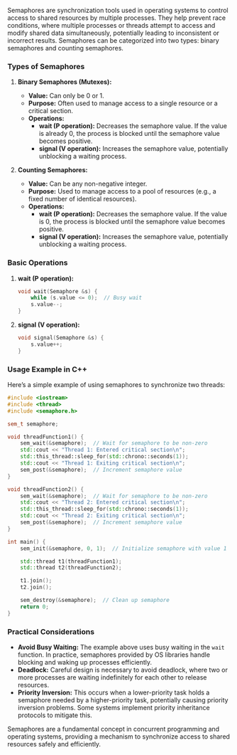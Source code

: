 Semaphores are synchronization tools used in operating systems to control access to shared resources by multiple processes. They help prevent race conditions, where multiple processes or threads attempt to access and modify shared data simultaneously, potentially leading to inconsistent or incorrect results. Semaphores can be categorized into two types: binary semaphores and counting semaphores.

### Types of Semaphores

1. **Binary Semaphores (Mutexes):**
   - **Value:** Can only be 0 or 1.
   - **Purpose:** Often used to manage access to a single resource or a critical section.
   - **Operations:**
     - **wait (P operation):** Decreases the semaphore value. If the value is already 0, the process is blocked until the semaphore value becomes positive.
     - **signal (V operation):** Increases the semaphore value, potentially unblocking a waiting process.

2. **Counting Semaphores:**
   - **Value:** Can be any non-negative integer.
   - **Purpose:** Used to manage access to a pool of resources (e.g., a fixed number of identical resources).
   - **Operations:**
     - **wait (P operation):** Decreases the semaphore value. If the value is 0, the process is blocked until the semaphore value becomes positive.
     - **signal (V operation):** Increases the semaphore value, potentially unblocking a waiting process.

### Basic Operations

1. **wait (P operation):**
   ```cpp
   void wait(Semaphore &s) {
       while (s.value <= 0);  // Busy wait
       s.value--;
   }
   ```

2. **signal (V operation):**
   ```cpp
   void signal(Semaphore &s) {
       s.value++;
   }
   ```

### Usage Example in C++

Here’s a simple example of using semaphores to synchronize two threads:

```cpp
#include <iostream>
#include <thread>
#include <semaphore.h>

sem_t semaphore;

void threadFunction1() {
    sem_wait(&semaphore);  // Wait for semaphore to be non-zero
    std::cout << "Thread 1: Entered critical section\n";
    std::this_thread::sleep_for(std::chrono::seconds(1));
    std::cout << "Thread 1: Exiting critical section\n";
    sem_post(&semaphore);  // Increment semaphore value
}

void threadFunction2() {
    sem_wait(&semaphore);  // Wait for semaphore to be non-zero
    std::cout << "Thread 2: Entered critical section\n";
    std::this_thread::sleep_for(std::chrono::seconds(1));
    std::cout << "Thread 2: Exiting critical section\n";
    sem_post(&semaphore);  // Increment semaphore value
}

int main() {
    sem_init(&semaphore, 0, 1);  // Initialize semaphore with value 1

    std::thread t1(threadFunction1);
    std::thread t2(threadFunction2);

    t1.join();
    t2.join();

    sem_destroy(&semaphore);  // Clean up semaphore
    return 0;
}
```

### Practical Considerations

- **Avoid Busy Waiting:** The example above uses busy waiting in the `wait` function. In practice, semaphores provided by OS libraries handle blocking and waking up processes efficiently.
- **Deadlock:** Careful design is necessary to avoid deadlock, where two or more processes are waiting indefinitely for each other to release resources.
- **Priority Inversion:** This occurs when a lower-priority task holds a semaphore needed by a higher-priority task, potentially causing priority inversion problems. Some systems implement priority inheritance protocols to mitigate this.

Semaphores are a fundamental concept in concurrent programming and operating systems, providing a mechanism to synchronize access to shared resources safely and efficiently.